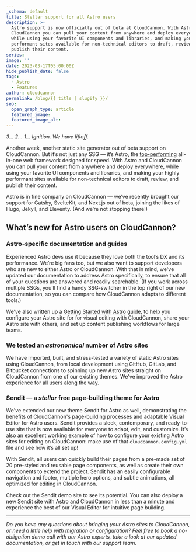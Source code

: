 ```yaml
---
_schema: default
title: Stellar support for all Astro users
description: >-
  Astro support is now officially out of beta at CloudCannon. With Astro and
  CloudCannon you can pull your content from anywhere and deploy everywhere,
  while using your favorite UI components and libraries, and making your highly
  performant sites available for non-technical editors to draft, review, and
  publish their content.
series:
image: ''
date: 2023-03-17T05:00:00Z
hide_publish_date: false
tags:
  - Astro
  - Features
author: cloudcannon
permalink: /blog/{{ title | slugify }}/
seo:
  open_graph_type: article
  featured_image:
  featured_image_alt:
---
```

*3… 2… 1… Ignition. We have liftoff.*

Another week, another static site generator out of beta support on CloudCannon. But it’s not just any SSG — it’s Astro, the [top-performing](https://astro.build/blog/2023-web-framework-performance-report/) all-in-one web framework designed for speed. With Astro and CloudCannon you can pull your content from anywhere and deploy everywhere, while using your favorite UI components and libraries, and making your highly performant sites available for non-technical editors to draft, review, and publish their content.

Astro is in fine company on CloudCannon — we’ve recently brought our support for Gatsby, SvelteKit, and Next.js out of beta, joining the likes of Hugo, Jekyll, and Eleventy. (And we’re not stopping there!)

## **What’s new for Astro users on CloudCannon?**

### **Astro-specific documentation and guides**

Experienced Astro devs use it because they love both the tool’s DX and its performance. We’re big fans too, but we also want to support developers who are new to either Astro or CloudCannon. With that in mind, we've updated our documentation to address Astro specifically, to ensure that all of your questions are answered and readily searchable. (If you work across multiple SSGs, you’ll find a handy SSG-switcher in the top right of our new documentation, so you can compare how CloudCannon adapts to different tools.)

We’ve also written up a [Getting Started with Astro](https://cloudcannon.com/documentation/guides/astro-starter-guide/) guide, to help you configure your Astro site for for visual editing with CloudCannon, share your Astro site with others, and set up content publishing workflows for large teams.

### **We tested an *astronomical* number of Astro sites**

We have imported, built, and stress-tested a variety of static Astro sites using CloudCannon, from local development using GitHub, GitLab, and Bitbucket connections to spinning up new Astro sites straight on CloudCannon from one of our existing themes. We've improved the Astro experience for all users along the way.

### **Sendit — a *stellar* free page-building theme for Astro**

We've extended our new theme Sendit for Astro as well, demonstrating the benefits of CloudCannon's page-building processes and adaptable Visual Editor for Astro users. Sendit provides a sleek, contemporary, and ready-to-use site that is now available for everyone to adapt, edit, and customize. It’s also an excellent working example of how to configure your existing Astro sites for editing on CloudCannon: make use of that `cloudcannon.config.yml` file and see how it’s all set up!

With Sendit, all users can quickly build their pages from a pre-made set of 20 pre-styled and reusable page components, as well as create their own components to extend the project. Sendit has an easily configurable navigation and footer, multiple hero options, and subtle animations, all optimized for editing in CloudCannon.

Check out the Sendit demo site to see its potential. You can also deploy a new Sendit site with Astro and CloudCannon in less than a minute and experience the best of our Visual Editor for intuitive page building.

---

*Do you have any questions about bringing your Astro sites to CloudCannon, or need a little help with migration or configuration? Feel free to book a no-obligation demo call with our Astro experts, take a look at our updated documentation, or get in touch with our support team.*